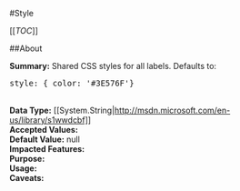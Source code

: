 #Style

[[_TOC_]]

##About

**Summary:**  Shared CSS styles for all labels. Defaults to:<pre>style: { color: '#3E576F'}</pre>  
**Data Type:** [[System.String|http://msdn.microsoft.com/en-us/library/s1wwdcbf]]  
**Accepted Values:**   
**Default Value:** null  
**Impacted Features:**   
**Purpose:**   
**Usage:**   
**Caveats:**   

